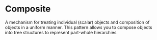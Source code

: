 # Composite

A mechanism for treating individual (scalar) objects and composition of objects in a uniform manner.
This pattern allows you to compose objects into tree structures to represent part-whole hierarchies